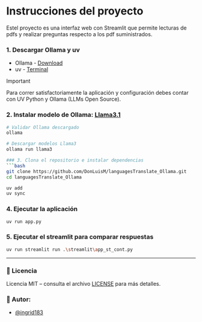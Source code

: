 # Instrucciones del proyecto 
Estel proyecto es una interfaz web con Streamlit que permite lecturas de pdfs y realizar preguntas respecto a los pdf suministrados.


### 1. Descargar Ollama y uv
- Ollama - [Download](https://ollama.com/)
- uv - [Terminal](https://docs.astral.sh/uv/#__tabbed_1_1)
> [!IMPORTANT]
> Para correr satisfactoriamente la aplicación y configuración debes contar con UV Python y Ollama (LLMs Open Source).

### 2. Instalar modelo de Ollama: [Llama3.1](https://ollama.com/library/llama3.1)
```bash
# Validar Ollama descargado
ollama

# Descargar modelos Llama3
ollama run llama3

### 3. Clona el repositorio e instalar dependencias
```bash
git clone https://github.com/DonLuisM/languagesTranslate_Ollama.git
cd languagesTranslate_Ollama

uv add
uv sync
```

### 4. Ejecutar la aplicación
```bash
uv run app.py
```

### 5. Ejecutar el streamlit para comparar respuestas
```bash
uv run streamlit run .\streamlit\app_st_cont.py   
```
---

### :scroll: Licencia
Licencia MIT – consulta el archivo [LICENSE](./LICENSE) para más detalles.

### :busts_in_silhouette: Autor:
- [@ingrid183](https://github.com/ingrid183)

